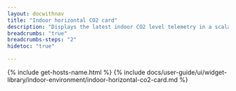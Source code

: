```yaml
---
layout: docwithnav
title: "Indoor horizontal CO2 card"
description: "Displays the latest indoor CO2 level telemetry in a scalable horizontal layout."
breadcrumbs: "true"
breadcrumbs-steps: "2"
hidetoc: "true"

---
```

{% include get-hosts-name.html %}
{% include docs/user-guide/ui/widget-library/indoor-environment/indoor-horizontal-co2-card.md %}
